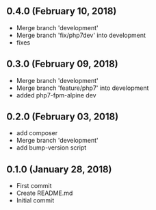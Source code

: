 ## 0.4.0 (February 10, 2018)
  - Merge branch 'development'
  - Merge branch 'fix/php7dev' into development
  - fixes

## 0.3.0 (February 09, 2018)
  - Merge branch 'development'
  - Merge branch 'feature/php7' into development
  - added php7-fpm-alpine dev

## 0.2.0 (February 03, 2018)
  - add composer
  - Merge branch 'development'
  - add bump-version script

## 0.1.0 (January 28, 2018)
  - First commit
  - Create README.md
  - Initial commit

